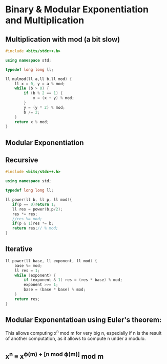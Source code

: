 # Binary & Modular Exponentiation and Multiplication


## Multiplication with mod (a bit slow)
```cpp
#include <bits/stdc++.h>

using namespace std;

typedef long long ll;

ll mulmod(ll a,ll b,ll mod) {
    ll x = 0, y = a % mod;
    while (b > 0) {
        if (b % 2 == 1) {
            x = (x + y) % mod;
        }
        y = (y * 2) % mod;
        b /= 2;
    }
    return x % mod;
}
```

## Modular Exponentiation

## Recursive
```cpp
#include <bits/stdc++.h>

using namespace std;

typedef long long ll;

ll power(ll b, ll p, ll mod){
   if(p == 0)return 1;
   ll res = power(b,p/2);
   res *= res;
   //res %= mod;
   if(p & 1)res *= b;
   return res;// % mod;
}
```

## Iterative
```cpp
ll power(ll base, ll exponent, ll mod) {
    base %= mod;
    ll res = 1;
    while (exponent) {
        if (exponent & 1) res = (res * base) % mod;
        exponent >>= 1;
        base = (base * base) % mod;
    }
    return res;
}
```

## Modular Exponentatioan using Euler's theorem:
This allows computing x<sup>n</sup> mod m for very big n, especially if n is the result of another computation, as it allows to compute n under a modulo.

## x<sup>n</sup> ≡ x<sup>ϕ(m) + [n mod ϕ(m)]</sup> mod m
